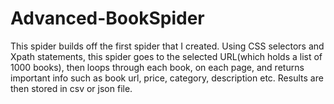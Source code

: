 # Advanced-BookSpider

This spider builds off the first spider that I created. Using CSS selectors and Xpath statements, this spider goes to the selected URL(which holds a list of 1000 books), then loops through each book, on each page, and returns important info such as book url, price, category, description etc. Results are then stored in csv or json file.

